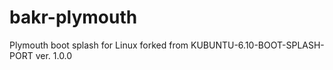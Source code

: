 # bakr-plymouth
Plymouth boot splash for Linux forked from KUBUNTU-6.10-BOOT-SPLASH-PORT ver. 1.0.0
